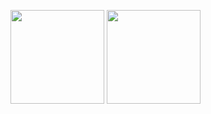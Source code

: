 <p align="left">
  <img height="150px" src="https://github-readme-stats.vercel.app/api?username=hiroto0222&count_private=true&show_icons=true&theme=buefy" />
  <img height="150px" src="https://github-readme-stats.vercel.app/api/top-langs/?username=hiroto0222&hide=jupyter%20notebook,shaderlab,tex,css,html,shell,scss&langs_count=9&theme=buefy&layout=compact" />
</p>

